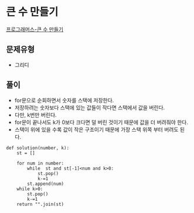 # 큰 수 만들기
[프로그래머스-큰 수 만들기](https://school.programmers.co.kr/learn/courses/30/lessons/42883)

## 문제유형
* 그리디

## 풀이
* for문으로 순회하면서 숫자를 스택에 저장한다.
* 저장하려는 숫자보다 스택에 있는 값들이 작다면 스택에서 값을 버린다.
* 다만, k번만 버린다.
* for문이 끝나서도 k가 0보다 크다면 덜 버린 것이기 때문에 값을 더 버려줘야 한다.
* 스택이 위에 있을 수록 값이 작은 구조이기 때문에 가장 스택 위쪽 부터 버려도 된다.

```
def solution(number, k):
    st = []
    
    for num in number:
        while  st and st[-1]<num and k>0:
            st.pop()
            k-=1
        st.append(num)
    while k>0:
        st.pop()
        k-=1
    return "".join(st)
```
